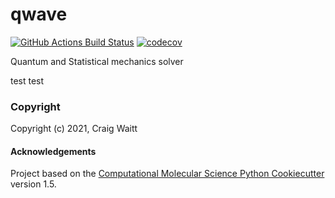 qwave
==============================
[//]: # (Badges)
[![GitHub Actions Build Status](https://github.com/REPLACE_WITH_OWNER_ACCOUNT/qwave/workflows/CI/badge.svg)](https://github.com/REPLACE_WITH_OWNER_ACCOUNT/qwave/actions?query=workflow%3ACI)
[![codecov](https://codecov.io/gh/REPLACE_WITH_OWNER_ACCOUNT/qwave/branch/master/graph/badge.svg)](https://codecov.io/gh/REPLACE_WITH_OWNER_ACCOUNT/qwave/branch/master)


Quantum and Statistical mechanics solver

test test

### Copyright

Copyright (c) 2021, Craig Waitt


#### Acknowledgements
 
Project based on the 
[Computational Molecular Science Python Cookiecutter](https://github.com/molssi/cookiecutter-cms) version 1.5.
